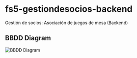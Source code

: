 # fs5-gestiondesocios-backend

Gestión de socios: Asociación de juegos de mesa (Backend)

## BBDD Diagram

![BBDD Diagram](https://i.imgur.com/OHzLH8v.png "BBDD Diagram")

